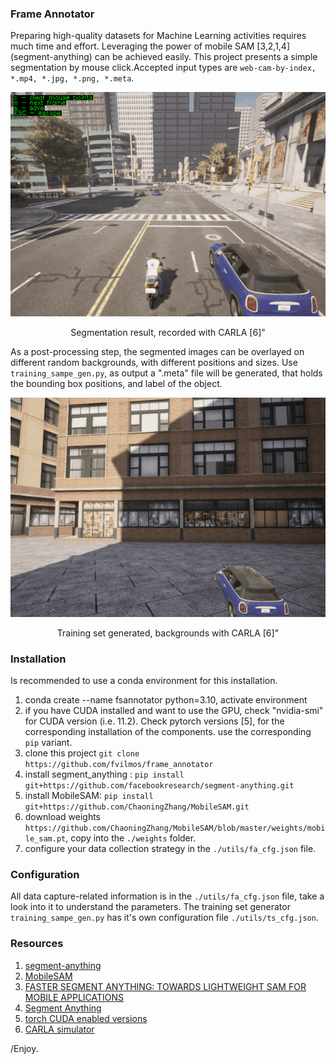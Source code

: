 ### Frame Annotator

Preparing high-quality datasets for Machine Learning activities requires much time and effort. Leveraging the power of mobile SAM [3,2,1,4] (segment-anything) can be achieved easily. This project presents a simple segmentation by mouse click.Accepted input types are ```web-cam-by-index, *.mp4, *.jpg, *.png, *.meta```.

<p align="center"> 
  <img src="info/fa_seg.gif" alt="" width="505"></a>
  <div align="center">Segmentation result, recorded with CARLA [6]"</div>
</p>

As a post-processing step, the segmented images can be overlayed on different random backgrounds, with different positions and sizes. Use ```training_sampe_gen.py```, as output a ".meta" file will be generated, that holds the bounding box positions, and label of the object.

<p align="center"> 
  <img src="info/t_gen.gif" alt="" width="505"></a>
  <div align="center">Training set generated, backgrounds with CARLA [6]"</div>
</p>


### Installation

Is recommended to use a conda environment for this installation.

1. conda create --name fsannotator python=3.10, activate environment
2. if you have CUDA installed and want to use the GPU, check "nvidia-smi" for CUDA version (i.e. 11.2). Check pytorch versions [5], for the corresponding installation of the components. use the corresponding ```pip``` variant.
3. clone this project ```git clone https://github.com/fvilmos/frame_annotator```
4. install segment_anything : ```pip install git+https://github.com/facebookresearch/segment-anything.git```
5. install MobileSAM: ```pip install git+https://github.com/ChaoningZhang/MobileSAM.git```
6. download weights ```https://github.com/ChaoningZhang/MobileSAM/blob/master/weights/mobile_sam.pt```, copy into the ```./weights``` folder.
7. configure your data collection strategy in the ```./utils/fa_cfg.json``` file.

### Configuration

All data capture-related information is in the ```./utils/fa_cfg.json``` file, take a look into it to understand the parameters.
The training set generator ```training_sampe_gen.py``` has it's own configuration file ```./utils/ts_cfg.json```.

### Resources
1. [segment-anything](https://github.com/facebookresearch/segment-anything)
2. [MobileSAM](https://github.com/ChaoningZhang/MobileSAM.git)
3. [FASTER SEGMENT ANYTHING: TOWARDS LIGHTWEIGHT SAM FOR MOBILE APPLICATIONS](https://arxiv.org/pdf/2306.14289.pdf)
4. [Segment Anything](https://arxiv.org/pdf/2304.02643.pdf)
5. [torch CUDA enabled versions](https://pytorch.org/get-started/previous-versions/)
6. [CARLA simulator](https://carla.org/)


/Enjoy.